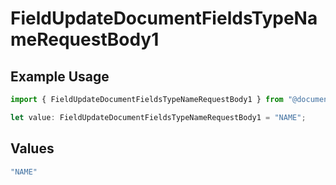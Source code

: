 # FieldUpdateDocumentFieldsTypeNameRequestBody1

## Example Usage

```typescript
import { FieldUpdateDocumentFieldsTypeNameRequestBody1 } from "@documenso/sdk-typescript/models/operations";

let value: FieldUpdateDocumentFieldsTypeNameRequestBody1 = "NAME";
```

## Values

```typescript
"NAME"
```